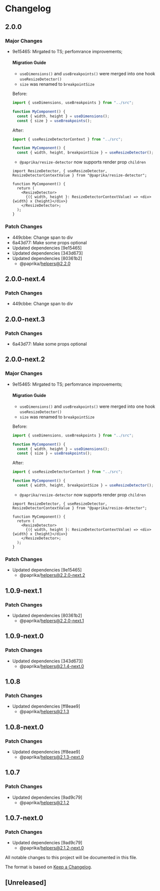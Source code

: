 # Changelog

## 2.0.0

### Major Changes

- 9e15465: Mirgated to TS; perfomrance improvements;

  #### Migration Guide

  - `useDimensions()` and `useBreakpoints()` were merged into one hook `useResizeDetector()`
  - `size` was renamed to `breakpointSize`

  Before:

  ```js
  import { useDimensions, useBreakpoints } from "../src";

  function MyComponent() {
    const { width, height } = useDimensions();
    const { size } = useBreakpoints();

  ```

  After:

  ```ts
  import { useResizeDetectorContext } from "../src";

  function MyComponent() {
    const { width, height, breakpointSize } = useResizeDetector();
  ```

  - `@paprika/resize-detector` now supports render prop `children`

  ```tsx
  import ResizeDetector, { useResizeDetector, ResizeDetectorContextValue } from "@paprika/resize-detector";

  function MyComponent() {
    return (
      <ResizeDetector>
        {({ width, height }: ResizeDetectorContextValue) => <div>{width} x {height}</div>}
      </ResizeDetector>;
    );
  }
  ```

### Patch Changes

- 449cbbe: Change span to div
- 6a43d77: Make some props optional
- Updated dependencies [9e15465]
- Updated dependencies [343d673]
- Updated dependencies [80361b2]
  - @paprika/helpers@2.2.0

## 2.0.0-next.4

### Patch Changes

- 449cbbe: Change span to div

## 2.0.0-next.3

### Patch Changes

- 6a43d77: Make some props optional

## 2.0.0-next.2

### Major Changes

- 9e15465: Mirgated to TS; perfomrance improvements;

  #### Migration Guide

  - `useDimensions()` and `useBreakpoints()` were merged into one hook `useResizeDetector()`
  - `size` was renamed to `breakpointSize`

  Before:

  ```js
  import { useDimensions, useBreakpoints } from "../src";

  function MyComponent() {
    const { width, height } = useDimensions();
    const { size } = useBreakpoints();

  ```

  After:

  ```ts
  import { useResizeDetectorContext } from "../src";

  function MyComponent() {
    const { width, height, breakpointSize } = useResizeDetector();
  ```

  - `@paprika/resize-detector` now supports render prop `children`

  ```tsx
  import ResizeDetector, { useResizeDetector, ResizeDetectorContextValue } from "@paprika/resize-detector";

  function MyComponent() {
    return (
      <ResizeDetector>
        {({ width, height }: ResizeDetectorContextValue) => <div>{width} x {height}</div>}
      </ResizeDetector>;
    );
  }
  ```

### Patch Changes

- Updated dependencies [9e15465]
  - @paprika/helpers@2.2.0-next.2

## 1.0.9-next.1

### Patch Changes

- Updated dependencies [80361b2]
  - @paprika/helpers@2.2.0-next.1

## 1.0.9-next.0

### Patch Changes

- Updated dependencies [343d673]
  - @paprika/helpers@2.1.4-next.0

## 1.0.8

### Patch Changes

- Updated dependencies [ff8eae9]
  - @paprika/helpers@2.1.3

## 1.0.8-next.0

### Patch Changes

- Updated dependencies [ff8eae9]
  - @paprika/helpers@2.1.3-next.0

## 1.0.7

### Patch Changes

- Updated dependencies [9ad9c79]
  - @paprika/helpers@2.1.2

## 1.0.7-next.0

### Patch Changes

- Updated dependencies [9ad9c79]
  - @paprika/helpers@2.1.2-next.0

All notable changes to this project will be documented in this file.

The format is based on [Keep a Changelog](https://keepachangelog.com/en/1.0.0/).

## [Unreleased]
